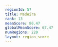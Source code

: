 ```yaml
---
regionId: 57
title: Madeira
rank: 13
meanScore: 80.47
globalMeanScore: 67.47
numRegions: 220
layout: region_score
---
```

